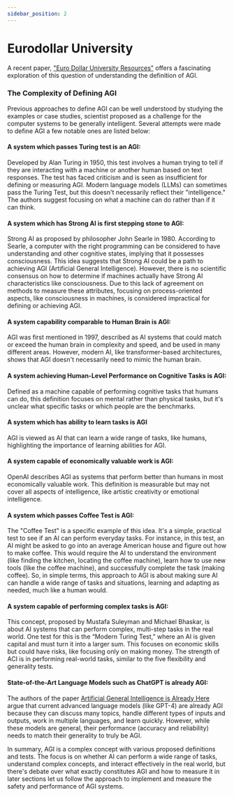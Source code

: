 ```yaml
---
sidebar_position: 2
---
```


# Eurodollar University


A recent paper, ["Euro Dollar University Resources"](https://padlet.com/jorgejaramillosmith/eurodollar-university-resources-7gexktclozgmk35z)  offers a fascinating exploration of this question of understanding the definition of AGI.

### The Complexity of Defining AGI
Previous approaches to define AGI can be well understood by studying the examples or case studies, scientist proposed as a challenge for the computer systems to be generally intelligent. Several attempts were made to define AGI a few notable ones are listed below:

#### A system which passes Turing test is an AGI:
Developed by Alan Turing in 1950, this test involves a human trying to tell if they are interacting with a machine or another human based on text responses. The test has faced criticism and is seen as insufficient for defining or measuring AGI. Modern language models (LLMs) can sometimes pass the Turing Test, but this doesn't necessarily reflect their "intelligence." The authors suggest focusing on what a machine can do rather than if it can think.

#### A system which has Strong AI is first stepping stone to AGI:
Strong AI as proposed by philosopher John Searle in 1980. According to Searle, a computer with the right programming can be considered to have understanding and other cognitive states, implying that it possesses consciousness. This idea suggests that Strong AI could be a path to achieving AGI (Artificial General Intelligence). However, there is no scientific consensus on how to determine if machines actually have Strong AI characteristics like consciousness. Due to this lack of agreement on methods to measure these attributes, focusing on process-oriented aspects, like consciousness in machines, is considered impractical for defining or achieving AGI.

#### A system capability comparable to Human Brain is AGI: 
AGI was first mentioned in 1997, described as AI systems that could match or exceed the human brain in complexity and speed, and be used in many different areas. However, modern AI, like transformer-based architectures, shows that AGI doesn't necessarily need to mimic the human brain.

#### A system achieving Human-Level Performance on Cognitive Tasks is AGI: 
Defined as a machine capable of performing cognitive tasks that humans can do, this definition focuses on mental rather than physical tasks, but it's unclear what specific tasks or which people are the benchmarks.

#### A system which has ability to learn tasks is AGI 
AGI is viewed as AI that can learn a wide range of tasks, like humans, highlighting the importance of learning abilities for AGI.

#### A system capable of economically valuable work is AGI: 
OpenAI describes AGI as systems that perform better than humans in most economically valuable work. This definition is measurable but may not cover all aspects of intelligence, like artistic creativity or emotional intelligence.

#### A system which passes Coffee Test is AGI:
The "Coffee Test" is a specific example of this idea. It's a simple, practical test to see if an AI can perform everyday tasks. For instance, in this test, an AI might be asked to go into an average American house and figure out how to make coffee. This would require the AI to understand the environment (like finding the kitchen, locating the coffee machine), learn how to use new tools (like the coffee machine), and successfully complete the task (making coffee).
So, in simple terms, this approach to AGI is about making sure AI can handle a wide range of tasks and situations, learning and adapting as needed, much like a human would.


#### A system capable of performing complex tasks is AGI: 
This concept, proposed by Mustafa Suleyman and Michael Bhaskar, is about AI systems that can perform complex, multi-step tasks in the real world. One test for this is the “Modern Turing Test,” where an AI is given capital and must turn it into a larger sum. This focuses on economic skills but could have risks, like focusing only on making money. The strength of ACI is in performing real-world tasks, similar to the five flexibility and generality tests.

#### State-of-the-Art Language Models such as ChatGPT is already AGI: 
The authors of the paper [Artificial General Intelligence is Already Here](https://www.noemamag.com/artificial-general-intelligence-is-already-here/) argue that current advanced language models (like GPT-4) are already AGI because they can discuss many topics, handle different types of inputs and outputs, work in multiple languages, and learn quickly. However, while these models are general, their performance (accuracy and reliability) needs to match their generality to truly be AGI.

In summary, AGI is a complex concept with various proposed definitions and tests. The focus is on whether AI can perform a wide range of tasks, understand complex concepts, and interact effectively in the real world, but there's debate over what exactly constitutes AGI and how to measure it in later sections let us follow the approach to implement and measure the safety and performance of AGI systems.



